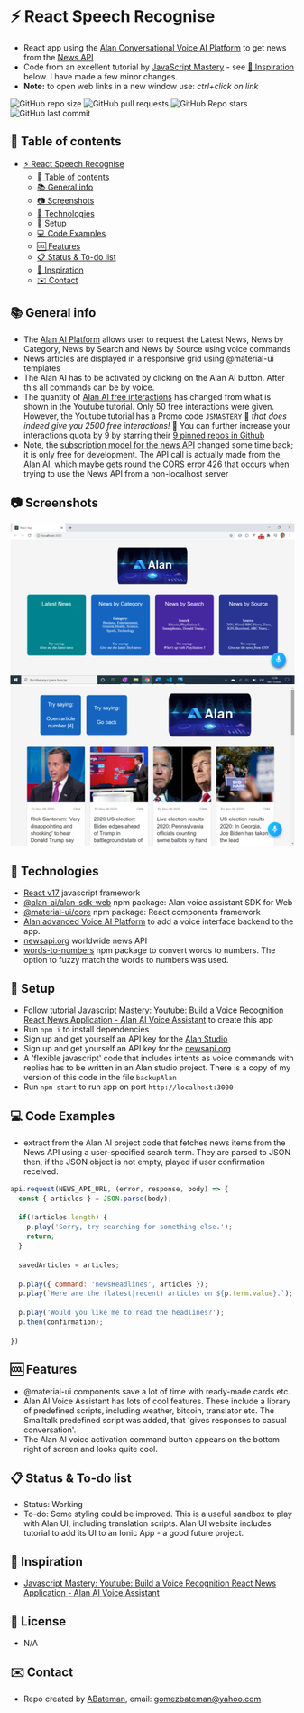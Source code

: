 # :zap: React Speech Recognise

* React app using the [Alan Conversational Voice AI Platform](https://alan.app/platform) to get news from the [News API](https://newsapi.org/)
* Code from an excellent tutorial by [JavaScript Mastery](https://www.youtube.com/channel/UCmXmlB4-HJytD7wek0Uo97A) - see [:clap: Inspiration](#clap-inspiration) below. I have made a few minor changes.
* **Note:** to open web links in a new window use: _ctrl+click on link_

![GitHub repo size](https://img.shields.io/github/repo-size/AndrewJBateman/react-speech-recognise?style=plastic)
![GitHub pull requests](https://img.shields.io/github/issues-pr/AndrewJBateman/react-speech-recognise?style=plastic)
![GitHub Repo stars](https://img.shields.io/github/stars/AndrewJBateman/react-speech-recognise?style=plastic)
![GitHub last commit](https://img.shields.io/github/last-commit/AndrewJBateman/react-speech-recognise?style=plastic)

## :page_facing_up: Table of contents

* [:zap: React Speech Recognise](#zap-react-speech-recognise)
  * [:page_facing_up: Table of contents](#page_facing_up-table-of-contents)
  * [:books: General info](#books-general-info)
  * [:camera: Screenshots](#camera-screenshots)
  * [:signal_strength: Technologies](#signal_strength-technologies)
  * [:floppy_disk: Setup](#floppy_disk-setup)
  * [:computer: Code Examples](#computer-code-examples)
  * [:cool: Features](#cool-features)
  * [:clipboard: Status & To-do list](#clipboard-status--to-do-list)
  * [:clap: Inspiration](#clap-inspiration)
  * [:envelope: Contact](#envelope-contact)

## :books: General info

* The [Alan AI Platform](https://alan.app/docs/tutorials/how-tos) allows user to request the Latest News, News by Category, News by Search and News by Source using voice commands
* News articles are displayed in a responsive grid using @material-ui templates
* The Alan AI has to be activated by clicking on the Alan AI button. After this all commands can be by voice.
* The quantity of [Alan AI free interactions](https://studio.alan.app/billing) has changed from what is shown in the Youtube tutorial. Only 50 free interactions were given. However, the Youtube tutorial has a Promo code `JSMASTERY` :clap: _that does indeed give you 2500 free interactions!_ :clap: You can further increase your interactions quota by 9 by starring their [9 pinned repos in Github](https://github.com/alan-ai)
* Note, the [subscription model for the news API](https://newsapi.org/pricing) changed some time back; it is only free for development. The API call is actually made from the Alan AI, which maybe gets round the CORS error 426 that occurs when trying to use the News API from a non-localhost server

## :camera: Screenshots

![screen print](./img/alan.png)
![screen print](./img/news.png)

## :signal_strength: Technologies

* [React v17](https://www.python.org/) javascript framework
* [@alan-ai/alan-sdk-web](https://www.npmjs.com/package/@alan-ai/alan-sdk-web) npm package: Alan voice assistant SDK for Web
* [@material-ui/core](https://www.npmjs.com/package/@material-ui/core) npm package: React components framework
* [Alan advanced Voice AI Platform](https://alan.app/docs/usage/about) to add a voice interface backend to the app.
* [newsapi.org](https://newsapi.org/) worldwide news API
* [words-to-numbers](https://www.npmjs.com/package/words-to-numbers) npm package to convert words to numbers. The option to fuzzy match the words to numbers was used.

## :floppy_disk: Setup

* Follow tutorial [Javascript Mastery: Youtube: Build a Voice Recognition React News Application - Alan AI Voice Assistant](https://www.youtube.com/watch?v=rqw3OftE5sA) to create this app
* Run `npm i` to install dependencies
* Sign up and get yourself an API key for the [Alan Studio](https://alan.app/docs/usage/getting-started)
* Sign up and get yourself an API key for the [newsapi.org](https://newsapi.org/docs/get-started)
* A 'flexible javascript' code that includes intents as voice commands with replies has to be written in an Alan studio project. There is a copy of my version of this code in the file `backupAlan`
* Run `npm start` to run app on port `http://localhost:3000`

## :computer: Code Examples

* extract from the Alan AI project code that fetches news items from the News API using a user-specified search term. They are parsed to JSON then, if the JSON object is not empty, played if user confirmation received.

```javascript
api.request(NEWS_API_URL, (error, response, body) => {
  const { articles } = JSON.parse(body);

  if(!articles.length) {
    p.play('Sorry, try searching for something else.');
    return;
  }

  savedArticles = articles;

  p.play({ command: 'newsHeadlines', articles });
  p.play(`Here are the (latest|recent) articles on ${p.term.value}.`);

  p.play('Would you like me to read the headlines?');
  p.then(confirmation);

})
```

## :cool: Features

* @material-ui components save a lot of time with ready-made cards etc.
* Alan AI Voice Assistant has lots of cool features. These include a library of predefined scripts, including weather, bitcoin, translator etc. The Smalltalk predefined script was added, that 'gives responses to casual conversation'.
* The Alan AI voice activation command button appears on the bottom right of screen and looks quite cool.

## :clipboard: Status & To-do list

* Status: Working
* To-do: Some styling could be improved. This is a useful sandbox to play with Alan UI, including translation scripts. Alan UI website includes tutorial to add its UI to an Ionic App - a good future project.

## :clap: Inspiration

* [Javascript Mastery: Youtube: Build a Voice Recognition React News Application - Alan AI Voice Assistant](https://www.youtube.com/watch?v=rqw3OftE5sA)

## :file_folder: License

* N/A

## :envelope: Contact

* Repo created by [ABateman](https://github.com/AndrewJBateman), email: gomezbateman@yahoo.com
